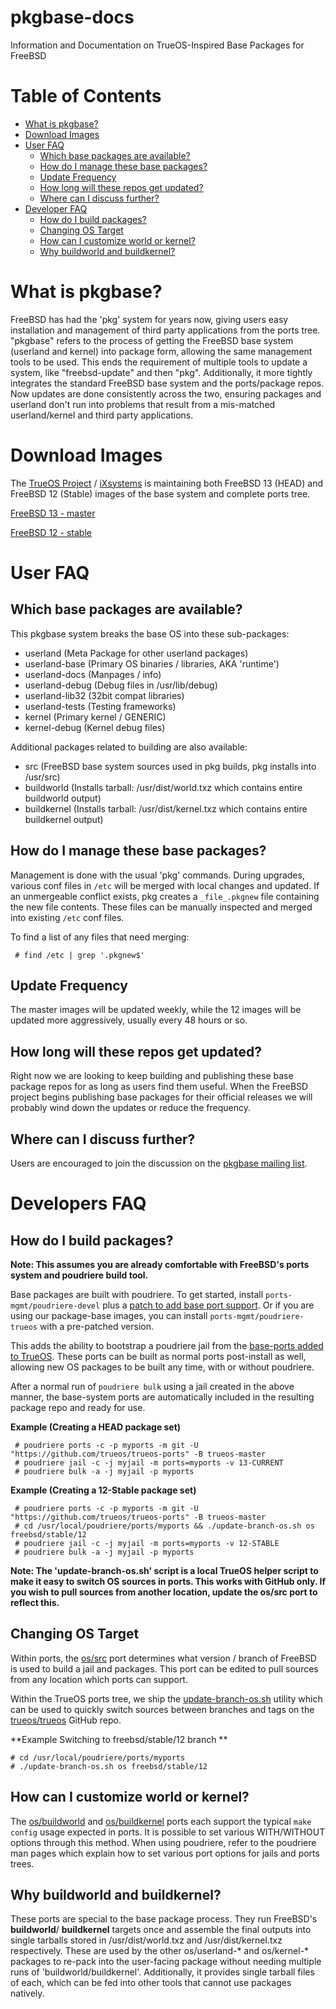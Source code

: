 pkgbase-docs
=========

Information and Documentation on TrueOS-Inspired Base Packages for FreeBSD

Table of Contents
=================
   * [What is pkgbase?](#what-is-pkgbase?)
   * [Download Images](#download-images)
   * [User FAQ](#user-faq)
      * [Which base packages are available?](#which-base-packages-are-available?)
      * [How do I manage these base packages?](#how-do-i-manage-these-base-packages?)
      * [Update Frequency](#update-frequency)
      * [How long will these repos get updated?](#how-long-will-these-repos-get-updated?)
      * [Where can I discuss further?](#where-can-i-discuss-further?)
   * [Developer FAQ](#developers-faq)
      * [How do I build packages?](#how-do-i-build-packages?)
      * [Changing OS Target](#changing-os-target)
      * [How can I customize world or kernel?](#how-can-i-customize-world-or-kernel?)
      * [Why buildworld and buildkernel?](#why-buildworld-and-buildkernel?)
      

What is pkgbase?
=========

FreeBSD has had the 'pkg' system for years now, giving users easy installation and management of third party applications from the ports tree. "pkgbase" refers to the process of getting the FreeBSD base system (userland and kernel) into package form, allowing the same management tools to be used. This ends the requirement of multiple tools to update a system, like "freebsd-update" and then "pkg". Additionally, it more tightly integrates the standard FreeBSD base system and the ports/package repos. Now updates are done consistently across the two, ensuring packages and userland don't run into problems that result from a mis-matched userland/kernel and third party applications.




Download Images
=========

The [TrueOS Project](https://www.trueos.org) / [iXsystems](https://www.ixsystems.com) is maintaining both FreeBSD 13 (HEAD) and FreeBSD 12 (Stable) images of the base system and complete ports tree.

[FreeBSD 13 - master](https://pkg.trueos.org/iso/freebsd-pkgbase/)

[FreeBSD 12 - stable](https://pkg.trueos.org/iso/freebsd12-pkgbase/)




User FAQ
=========

Which base packages are available?
-----

This pkgbase system breaks the base OS into these sub-packages:
 * userland (Meta Package for other userland packages)
 * userland-base (Primary OS binaries / libraries, AKA 'runtime')
 * userland-docs (Manpages / info)
 * userland-debug (Debug files in /usr/lib/debug)
 * userland-lib32 (32bit compat libraries)
 * userland-tests (Testing frameworks)
 * kernel (Primary kernel / GENERIC)
 * kernel-debug (Kernel debug files)
 
Additional packages related to building are also available:

 * src (FreeBSD base system sources used in pkg builds, pkg installs into /usr/src)
 * buildworld (Installs tarball: /usr/dist/world.txz which contains entire buildworld output)
 * buildkernel (Installs tarball: /usr/dist/kernel.txz which contains entire buildkernel output)



How do I manage these base packages?
-----

Management is done with the usual 'pkg' commands. During upgrades, various conf files in `/etc` will be merged with local changes and updated. If an unmergeable conflict exists, pkg creates a `_file_.pkgnew` file containing the new file contents. These files can be manually inspected and merged into existing `/etc` conf files.
  
To find a list of any files that need merging:

` # find /etc | grep '.pkgnew$'`


Update Frequency
-----
The master images will be updated weekly, while the 12 images will be updated more aggressively, usually every 48 hours or so. 


How long will these repos get updated?
-----

Right now we are looking to keep building and publishing these base package repos for as long as users find them useful. When the FreeBSD project begins publishing base packages for their official releases we will probably wind down the updates or reduce the frequency.

Where can I discuss further?
-----

Users are encouraged to join the discussion on the [pkgbase mailing list](https://lists.freebsd.org/mailman/listinfo/freebsd-pkgbase).


Developers FAQ
=========



How do I build packages?
-----

**Note: This assumes you are already comfortable with FreeBSD's ports system and poudriere build tool.**

Base packages are built with poudriere. To get started, install `ports-mgmt/poudriere-devel` plus a [patch to add base port support](https://github.com/freebsd/poudriere/pull/664). Or if you are using our package-base images, you can install `ports-mgmt/poudriere-trueos` with a pre-patched version.

This adds the ability to bootstrap a poudriere jail from the [base-ports added to TrueOS](https://github.com/trueos/trueos-ports/tree/trueos-master/os). These ports can be built as normal ports post-install as well, allowing new OS packages to be built any time, with or without poudriere.

After a normal run of `poudriere bulk` using a jail created in the above manner, the base-system ports are automatically included in the resulting package repo and ready for use.

**Example (Creating a HEAD package set)**
```
 # poudriere ports -c -p myports -m git -U "https://github.com/trueos/trueos-ports" -B trueos-master
 # poudriere jail -c -j myjail -m ports=myports -v 13-CURRENT
 # poudriere bulk -a -j myjail -p myports
```

**Example (Creating a 12-Stable package set)**
```
 # poudriere ports -c -p myports -m git -U "https://github.com/trueos/trueos-ports" -B trueos-master
 # cd /usr/local/poudriere/ports/myports && ./update-branch-os.sh os freebsd/stable/12
 # poudriere jail -c -j myjail -m ports=myports -v 12-STABLE
 # poudriere bulk -a -j myjail -p myports
```

**Note: The 'update-branch-os.sh' script is a local TrueOS helper script to make it easy to switch OS sources in ports. This works with GitHub only. If you wish to pull sources from another location, update the os/src port to reflect this.**


Changing OS Target
-----

Within ports, the [os/src](https://github.com/trueos/trueos-ports/tree/trueos-master/os/src) port determines what version / branch of FreeBSD is used to build a jail and packages. This port can be edited to pull sources from any location which ports can support. 

Within the TrueOS ports tree, we ship the [update-branch-os.sh](https://github.com/trueos/trueos-ports/tree/trueos-master/update-branch-os.sh) utility which can be used to quickly switch sources between branches and tags on the [trueos/trueos](https://github.com/trueos/trueos) GitHub repo.

**Example Switching to freebsd/stable/12 branch **
```
# cd /usr/local/poudriere/ports/myports
# ./update-branch-os.sh os freebsd/stable/12
```


How can I customize world or kernel?
-----

The [os/buildworld](https://github.com/trueos/trueos-ports/tree/trueos-master/os/buildworld) and [os/buildkernel](https://github.com/trueos/trueos-ports/tree/trueos-master/os/buildkernel) ports each support the typical `make config` usage expected in ports. It is possible to set various WITH/WITHOUT options through this method. When using poudriere, refer to the poudriere man pages which explain how to set various port options for jails and ports trees.




Why buildworld and buildkernel?
-----

These ports are special to the base package process. They run FreeBSD's **buildworld**/ **buildkernel** targets once and assemble the final outputs into single tarballs stored in /usr/dist/world.txz and /usr/dist/kernel.txz respectively. These are used by the other os/userland-* and os/kernel-* packages to re-pack into the user-facing package without needing multiple runs of 'buildworld/buildkernel'. Additionally, it provides single tarball files of each, which can be fed into other tools that cannot use packages natively. 

